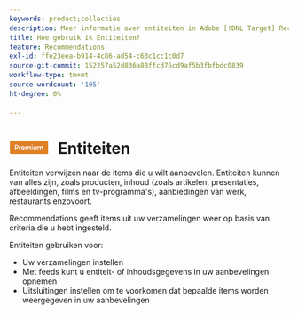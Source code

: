 ```yaml
---
keywords: product;collecties
description: Meer informatie over entiteiten in Adobe [!DNL Target] Recommendations. Entiteiten verwijzen naar de items die u wilt aanbevelen [!DNL Target], zoals artikelen, films of producten.
title: Hoe gebruik ik Entiteiten?
feature: Recommendations
exl-id: ffe23eea-b914-4c86-ad54-c63c1cc1c0d7
source-git-commit: 152257a52d836a88ffcd76cd9af5b3fbfbdc0839
workflow-type: tm+mt
source-wordcount: '105'
ht-degree: 0%

---
```


# ![PREMIUM](/help/main/assets/premium.png) Entiteiten

Entiteiten verwijzen naar de items die u wilt aanbevelen. Entiteiten kunnen van alles zijn, zoals producten, inhoud (zoals artikelen, presentaties, afbeeldingen, films en tv-programma&#39;s), aanbiedingen van werk, restaurants enzovoort.

Recommendations geeft items uit uw verzamelingen weer op basis van criteria die u hebt ingesteld.

Entiteiten gebruiken voor:

* Uw verzamelingen instellen
* Met feeds kunt u entiteit- of inhoudsgegevens in uw aanbevelingen opnemen
* Uitsluitingen instellen om te voorkomen dat bepaalde items worden weergegeven in uw aanbevelingen
